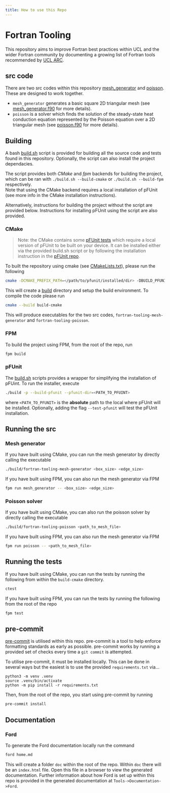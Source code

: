 ```yaml
---
title: How to use this Repo
---
```


# Fortran Tooling

This repository aims to improve Fortran best practices within UCL and the wider Fortran community by documenting a growing list of Fortran tools recommended by [UCL ARC](https://ucl.ac.uk/arc).

## src code

There are two src codes within this repository [mesh_generator](./src/mesh_generator/) and [poisson](./src/poisson/). These are designed to work together.

- `mesh_generator` generates a basic square 2D triangular mesh (see [mesh_generator.f90](./src/mesh_generator/mesh_generator.f90) for more details).
- `poisson` is a solver which finds the solution of the steady-state heat conduction equation represented by the Poisson equation over a 2D triangular mesh (see [poisson.f90](./src/poisson/poisson.f90) for more details).

## Building

A bash [build.sh](./build.sh) script is provided for building all the source code and tests found in this repository. 
Optionally, the script can also install the project dependacies.  

The script provides both *CMake* and *fpm* backends for building the project, which can be ran with `./build.sh --build-cmake` or `./build.sh --build-fpm` respectively.  
Note that using the CMake backend requires a local installation of pFUnit (see more info in the CMake installation instructions).  

Alternatively, instructions for building the project without the script are provided below.
Instructions for installing pFUnit using the script are also provided.

### CMake

>Note: the CMake contains some [pFUnit tests](./testing/pFUnit/) which require a local version of pFUnit to be built on your device.
It can be installed either via the provided build.sh script or by following the installation instruction in the [pFUnit repo](https://github.com/Goddard-Fortran-Ecosystem/pFUnit).

To built the repository using cmake (see [CMakeLists.txt](./CMakeLists.txt)), please run the following

```sh
cmake -DCMAKE_PREFIX_PATH=</path/to/pfunit/installed/dir> -DBUILD_PFUNIT=ON -DBUILD_TEST_DRIVE=ON -B build-cmake 
``` 
This will create a [build](./build-cmake) directory and setup the build environment. To compile the code please run

```sh
cmake --build build-cmake
```

This will produce executables for the two src codes, `fortran-tooling-mesh-generator` and `fortran-tooling-poisson`.

### FPM

To build the project using FPM, from the root of the repo, run

```sh
fpm build
```

### pFUnit

The [build.sh](./build.sh) scripts provides a wrapper for simplifying the installation of pFUint.  To run the installer, execute

```sh
./build -p --build-pfunit --pfunit-dir=<PATH_TO_PFUINT>
```
where `<PATH_TO_PFUNIT>` is the **absolute** path to the local where pFUnit will be installed. Optionally, adding the flag `--test-pfunit` will test the pFUnit installation. 

## Running the src

### Mesh generator

If you have built using CMake, you can run the mesh generator by directly calling the executable

```sh
./build/fortran-tooling-mesh-generator <box_size> <edge_size>
```

If you have built using FPM, you can also run the mesh generator via FPM
```sh
fpm run mesh_generator -- <box_size> <edge_size>
```

### Poisson solver
If you have built using CMake, you can also run the poisson solver by directly calling the executable
```sh
./build/fortran-tooling-poisson <path_to_mesh_file>
```

If you have built using FPM, you can also run the mesh generator via FPM
```sh
fpm run poisson -- <path_to_mesh_file>
```

## Running the tests

If you have built using CMake, you can run the tests by running the following from within the `build-cmake` directory.

```sh
ctest
```

If you have built using FPM, you can run the tests by running the following from the root of the repo

```sh
fpm test
```

## pre-commit

[pre-commit](https://pre-commit.com/) is utilised within this repo. pre-commit is a tool to help enforce formatting standards as early as possible.
pre-commit works by running a provided set of checks every time a `git commit` is attempted.

To utilise pre-commit, it must be installed locally. This can be done in several ways but the easiest is to use the provided `requirements.txt` via...
```
python3 -m venv .venv
source .venv/bin/activate
python -m pip install -r requirements.txt
``` 

Then, from the root of the repo, you start using pre-commit by running

```sh
pre-commit install
```

## Documentation

### Ford

To generate the Ford documentation locally run the command 

```sh
ford home.md 
```

This will create a folder `doc` within the root of the repo. Within `doc` there will be an
`index.html` file. Open this file in a browser to view the generated documentation. Further
information about how Ford is set up within this repo is provided in the generated
documentation at `Tools->Documentation->Ford`.
